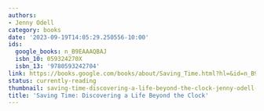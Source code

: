 ```yaml
---
authors:
- Jenny Odell
category: books
date: '2023-09-19T14:05:29.250556-10:00'
ids:
  google_books: n_B9EAAAQBAJ
  isbn_10: 059324270X
  isbn_13: '9780593242704'
link: https://books.google.com/books/about/Saving_Time.html?hl=&id=n_B9EAAAQBAJ
status: currently-reading
thumbnail: saving-time-discovering-a-life-beyond-the-clock-jenny-odell-cover.jpg
title: 'Saving Time: Discovering a Life Beyond the Clock'
---
```

